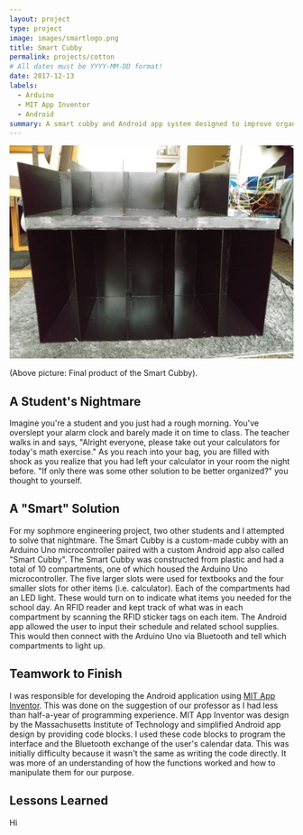 ```yaml
---
layout: project
type: project
image: images/smartlogo.png
title: Smart Cubby
permalink: projects/cotton
# All dates must be YYYY-MM-DD format!
date: 2017-12-13
labels:
  - Arduino
  - MIT App Inventor
  - Android
summary: A smart cubby and Android app system designed to improve organization of school life.
---
```

<p align="center">
  <img class="ui medium image" src="../images/cubby.jpg">
</p>

(Above picture: Final product of the Smart Cubby).

## A Student's Nightmare

Imagine you're a student and you just had a rough morning. You've overslept your alarm clock and barely made it on time to class. The teacher walks in and says, "Alright everyone, please take out your calculators for today's math exercise." As you reach into your bag, you are filled with shock as you realize that you had left your calculator in your room the night before. "If only there was some other solution to be better organized?" you thought to yourself.

## A "Smart" Solution

For my sophmore engineering project, two other students and I attempted to solve that nightmare. The Smart Cubby is a custom-made cubby with an Arduino Uno microcontroller paired with a custom Android app also called "Smart Cubby". The Smart Cubby was constructed from plastic and had a total of 10 compartments, one of which housed the Arduino Uno microcontroller. The five larger slots were used for textbooks and the four smaller slots for other items (i.e. calculator). Each of the compartments had an LED light. These would turn on to indicate what items you needed for the school day. An RFID reader and kept track of what was in each compartment by scanning the RFID sticker tags on each item. The Android app allowed the user to input their schedule and related school supplies. This would then connect with the Arduino Uno via Bluetooth and tell which compartments to light up.

## Teamwork to Finish

I was responsible for developing the Android application using [MIT App Inventor](https://appinventor.mit.edu/). This was done on the suggestion of our professor as I had less than half-a-year of programming experience. MIT App Inventor was design by the Massachusetts Institute of Technology and simplified Android app design by providing code blocks. I used these code blocks to program the interface and the Bluetooth exchange of the user's calendar data. This was initially difficulty because it wasn't the same as writing the code directly. It was more of an understanding of how the functions worked and how to manipulate them for our purpose.

## Lessons Learned

Hi